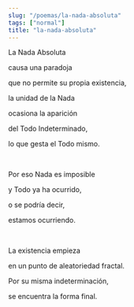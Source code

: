 ```yaml
---
slug: "/poemas/la-nada-absoluta"
tags: ["normal"]
title: "la-nada-absoluta"
---
```

La Nada Absoluta

causa una paradoja

que no permite su propia existencia,

la unidad de la Nada

ocasiona la aparición

del Todo Indeterminado,

lo que gesta el Todo mismo.

&nbsp;

Por eso Nada es imposible

y Todo ya ha ocurrido,

o se podría decir,

estamos ocurriendo.

&nbsp;

La existencia empieza

en un punto de aleatoriedad fractal.

Por su misma indeterminación,

se encuentra la forma final.